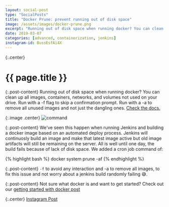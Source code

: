 ```yaml
---
layout: social-post
type: "SocialPosts"
title: "Docker Prune: prevent running out of disk space"
image: /assets/images/docker-prune.png
excerpt: "Running out of disk space when running docker? You can clean up all images, containers, networks, and volumes not used on your drive."
date: 2019-03-07
categories: [advanced, containerization, jenkins]
instagram-id: BussEsfAi4X
---
```

{:.center}
# {{ page.title }}

{:.post-content}
Running out of disk space when running docker? You can clean up all images, 
containers, networks, and volumes not used on your drive. Run with a -f flag to 
skip a confirmation prompt. Run with a -a to remove all unused images and not 
just the dangling ones. <a href="https://docs.docker.com/engine/reference/commandline/system_prune/" target="_blank">Check the docs.</a>

{:.image .center}
![command]({{page.image}})

{:.post-content}
We've seen this happen when running Jenkins and building a docker image based 
on an automated deploy process. Jenkins will continuosly build an image
and make that latest image active but old image artifacts will still be remaining
on the server. All is well until one day, the build fails because of lack 
of disk space. We added a cron job command of:

{% highlight bash %}
docker system prune -af
{% endhighlight %}

{:.post-content}
`-f` to avoid any interaction and -a to remove all images, to fix this issue and
not worry about a jenkins build randomly failing 😅.

{:.post-content}
Not sure what docker is and want to get started? Check out our 
[getting started with docker post](/blog/getting-started-with-docker/)

{:.center}
<a href="https://www.instagram.com/p/{{page.instagram-id}}" target="_blank">Instagram Post</a>

